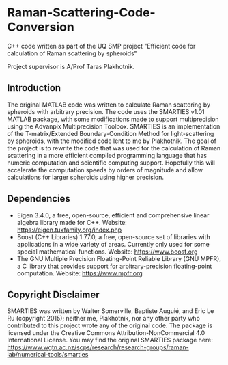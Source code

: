 # Raman-Scattering-Code-Conversion
C++ code written as part of the UQ SMP project "Efficient code for calculation of Raman scattering by spheroids"

Project supervisor is A/Prof Taras Plakhotnik.

## Introduction

The original MATLAB code was written to calculate Raman scattering by spheroids with arbitrary precision. The code uses the SMARTIES v1.01 MATLAB package, with some modifications made to support multiprecision using the Advanpix Multiprecision Toolbox. SMARTIES is an implementation of the T-matrix/Extended Boundary-Condition Method for light-scattering by spheroids, with the modified code lent to me by Plakhotnik. The goal of the project is to rewrite the code that was used for the calculation of Raman scattering in a more efficient compiled programming language that has numeric computation and scientific computing support. Hopefully this will accelerate the computation speeds by orders of magnitude and allow calculations for larger spheroids using higher precision.

## Dependencies

- Eigen 3.4.0, a free, open-source, efficient and comprehensive linear algebra library made for C++. Website: https://eigen.tuxfamily.org/index.php
- Boost (C++ Libraries) 1.77.0, a free, open-source set of libraries with applications in a wide variety of areas. Currently only used for some special mathematical functions. Website: https://www.boost.org
- The GNU Multiple Precision Floating-Point Reliable Library (GNU MPFR), a C library that provides support for arbitrary-precision floating-point computation. Website: https://www.mpfr.org

## Copyright Disclaimer

SMARTIES was written by Walter Somerville, Baptiste Auguié, and Eric Le Ru (copyright 2015); neither me, Plakhotnik, nor any other party who contributed to this project wrote any of the original code. The package is licensed under the Creative Commons Attribution-NonCommercial 4.0 International License. You may find the original SMARTIES package here: 
https://www.wgtn.ac.nz/scps/research/research-groups/raman-lab/numerical-tools/smarties
